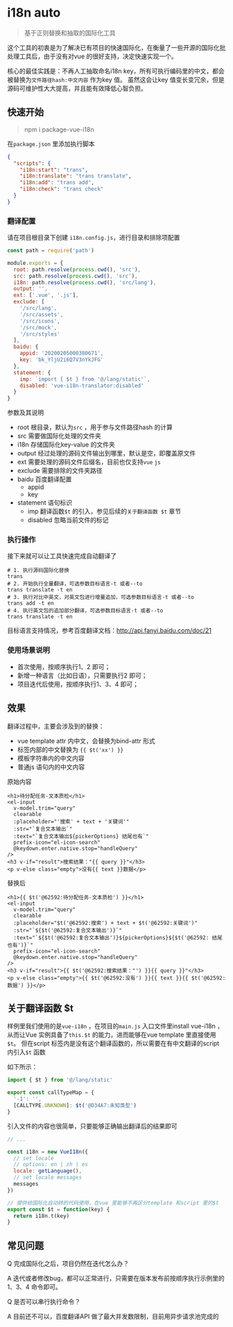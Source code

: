 # i18n auto

> 基于正则替换和抽取的国际化工具

这个工具的初衷是为了解决已有项目的快速国际化，在衡量了一些开源的国际化批处理工具后，由于没有对vue 的很好支持，决定快速实现一个。

核心的最佳实践是：不再人工抽取命名i18n key，所有可执行编码里的中文，都会被替换为`文件路径hash:中文内容` 作为key 值。
虽然这会让key 值变长变冗余，但是源码可维护性大大提高，并且能有效降低心智负担。

## 快速开始

> npm i package-vue-i18n

在`package.json` 里添加执行脚本
```json
{
  "scripts": {
    "i18n:start": "trans",
    "i18n:translate": "trans translate",
    "i18n:add": "trans add",
    "i18n:check": "trans check"
  }
}
```

### 翻译配置

请在项目根目录下创建 `i18n.config.js`，进行目录和排除项配置
```js
const path = require('path')

module.exports = {
  root: path.resolve(process.cwd(), 'src'),
  src: path.resolve(process.cwd(), 'src'),
  i18n: path.resolve(process.cwd(), 'src/lang'),
  output: '',
  ext: ['.vue', '.js'],
  exclude: [
    '/src/lang',
    '/src/assets',
    '/src/icons',
    '/src/mock',
    '/src/styles'
  ],
  baidu: {
    appid: '20200205000380671',
    key: 'bk_YljU2i6Q7V3nYkJFG'
  },
  statement: {
    imp: `import { $t } from '@/lang/static'`,
    disabled: 'vue-i18n-translator:disabled'
  }
}
```
参数及其说明

- root 根目录，默认为`src` ，用于参与文件路径hash 的计算
- src 需要做国际化处理的文件夹
- i18n 存储国际化key-value 的文件夹
- output 经过处理的源码文件输出到哪里，默认是空，即覆盖原文件
- ext 需要处理的源码文件后缀名，目前也仅支持`vue` `js`
- exclude 需要排除的文件夹路径
- baidu 百度翻译配置
    - appid
    - key
- statement 语句标识
    - imp 翻译函数`$t` 的引入，参见后续的`关于翻译函数 $t` 章节
    - disabled 忽略当前文件的标记

### 执行操作

接下来就可以让工具快速完成自动翻译了
```shell script
# 1. 执行源码国际化替换
trans
# 2. 开始执行全量翻译，可选参数目标语言-t 或者--to
trans translate -t en
# 3. 执行对比中英文，对英文包进行增量追加，可选参数目标语言-t 或者--to
trans add -t en
# 4. 执行英文包的追加部分翻译，可选参数目标语言-t 或者--to
trans translate -t en
```

目标语言支持情况，参考百度翻译文档：http://api.fanyi.baidu.com/doc/21

### 使用场景说明

- 首次使用，按顺序执行1、2 即可；
- 新增一种语言（比如日语），只需要执行2 即可；
- 项目迭代后使用，按顺序执行1、3、4 即可；

## 效果

翻译过程中，主要会涉及到的替换：

- vue template attr 内中文，会替换为bind-attr 形式
- 标签内部的中文替换为 ``{{ $t('xx') }}``
- 模板字符串内的中文内容
- 普通js 语句内的中文内容

原始内容
```vue
<h1>待分配任务-文本质检</h1>
<el-input
  v-model.trim="query"
  clearable
  :placeholder="'搜索' + text + '关键词'"
  :str="`复合文本输出`"
  :text="`复合文本输出${pickerOptions} 结尾也有`"
  prefix-icon="el-icon-search"
  @keydown.enter.native.stop="handleQuery"
/>
<h3 v-if="result">搜索结果："{{ query }}"</h3>
<p v-else class="empty">没有{{ text }}数据</p>
```

替换后
```vue
<h1>{{ $t('@62592:待分配任务-文本质检') }}</h1>
<el-input
  v-model.trim="query"
  clearable
  :placeholder="$t('@62592:搜索') + text + $t('@62592:关键词')"
  :str="`${$t('@62592:复合文本输出')}`"
  :text="`${$t('@62592:复合文本输出')}${pickerOptions}${$t('@62592: 结尾也有')}`"
  prefix-icon="el-icon-search"
  @keydown.enter.native.stop="handleQuery"
/>
<h3 v-if="result">{{ $t('@62592:搜索结果："') }}{{ query }}"</h3>
<p v-else class="empty">{{ $t('@62592:没有') }}{{ text }}{{ $t('@62592:数据') }}</p>
```

## 关于翻译函数 $t

样例里我们使用的是`vue-i18n` ，在项目的`main.js` 入口文件里install vue-i18n ，从而让Vue 实例具备了`this.$t` 的能力，进而能够在vue template 里直接使用`$t`。
但在script 标签内是没有这个翻译函数的，所以需要在有中文翻译的script 内引入`$t` 函数

如下所示：
```javascript
import { $t } from '@/lang/static'

export const callTypeMap = {
  '-1': '',
  [CALLTYPE.UNKNOWN]: $t('@D34A7:未知类型')
}
```

引入文件的内容也很简单，只要能够正确输出翻译后的结果即可
```javascript
// ...

const i18n = new VueI18n({
  // set locale
  // options: en | zh | es
  locale: getLanguage(),
  // set locale messages
  messages
})

// 提供给国际化自动转的代码使用，在vue 里能够不再区分template 和script 里的$t
export const $t = function(key) {
  return i18n.t(key)
}
```

## 常见问题

Q 完成国际化之后，项目仍然在迭代怎么办？

A 迭代或者修改bug，都可以正常进行，只需要在版本发布前按顺序执行示例里的1、3、4 命令即可。

Q 是否可以串行执行命令？

A 目前还不可以，百度翻译API 做了最大并发数限制，目前用异步请求池完成的